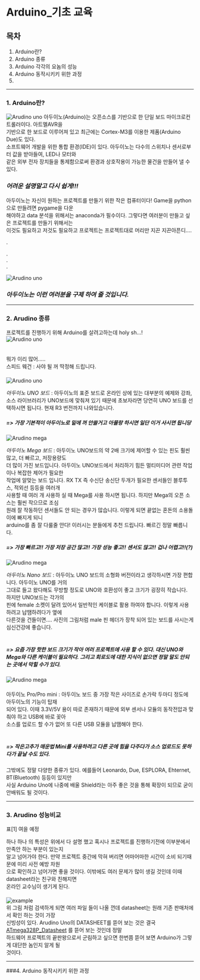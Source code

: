# Arduino_기초 교육
## 목차
1. Arduino란?
2. Arduino 종류 
3. Arduino 각각의 요놈의 성능
4. Arduino 동작시키키 위한 과정
5.
* * *
### 1. Arduino란?   

![Arudino uno](./img/Arduino-callouts1.jpg)
   아두이노(Arduino)는 오픈소스를 기반으로 한 단일 보드 마이크로컨트롤러이다. 아트멜AVR을  
기반으로 한 보드로 이루어져 있고 최근에는 Cortex-M3를 이용한 제품(Arduino Due)도 있다.   
소프트웨어 개발을 위한 통합 환경(IDE)이 있다. 아두이노는 다수의 스위치나 센서로부터 값을 받아들여, LED나 모터와   
같은 외부 전자 장치들을 통제함으로써 환경과 상호작용이 가능한 물건을 만들어 낼 수 있다.   
       
   
   
  ### _어려운 설명말고 다시 쉽게!!!_   
   아두이노는 자신이 원하는 프로젝트를 만들기 위한 작은 컴퓨터이다! Game을 python으로 만들려면 pygame을 다운   
해야하고 data 분석을 위해서는 anaconda가 필수이다. 그렇다면 여러분이 만들고 싶은 프로젝트를 만들기 위해서는   
이것도 필요하고 저것도 필요하고 프로젝트는 프로젝트대로 머리만 지끈 지끈아픈디....   
   
      
         
.   

.   
.      
.
      
 ![Arudino uno](./img/headache.jpg)   
    
 ### _아두이노는 이런 여러분을 구제 하여 줄 것입니다._
 ***
 ### 2. Arudino 종류
 프로젝트를 진행하기 위해 Arduino를 살려고하는데 holy sh...!   
  ![Arudino uno](./img/mecha.PNG)    
  　   
  
 뭐가 이리 많어.....   
  스피드 웨건 : 사야 될 꺼 딱정해 드립니다.   
    　   
 ![Arudino uno](./img/arduino_uno.png)   
 
_아두이노 UNO 보드_ : 아두이노의 표준 보드로 온라인 상에 있는 대부분의 예제와 강좌, 소스 라이브러리가 UNO보드에 맞춰져 
있기 때문에 초보자라면 당연히 UNO 보드를 선택하시면 됩니다. 현재 R3 번전까지 나와있습니다.   
##### => 가장 기본적이 아두이노로 밑에 꺼 안쓸거고 아몰랑 하시면 일단 이거 사시면 됩니당
![Arudino mega](./img/arduino_Mega.png)   

_아두이노 Mega 보드_ : 아두이노 UNO보드의 약 2배 크기에 제어할 수 있는 핀도 훨씬 많고, 더 빠르고, 저장용량도  
더 많이 가진 보드입니다. 아두이노 UNO보드에서 처리하기 힘든 멀티미디어 관련 작업이나 복잡한 제어가 필요한  
작업에 알맞는 보드 입니다. RX TX 즉 수신단 송신단 두개가 필요한 센서들인 블루투스, 적외선 등등을 여러개  
 사용할 때 여러 개 사용하 실 때 Mega를 사용 하시면 됩니다. 하지만 Mega의 오픈 소스는 훨씬 작으므로 조심  
 원래 잘 작동하던 센서들도 안 되는 경우가 많습니다. 이렇게 되면 끝없는 혼돈의 소용돌이에 빠지게 되니  
 arduino를 좀 잘 다룰줄 안다! 이러시는 분들에게 추천 드립니다. 빠르긴 정말 빠릅니다.  
 ##### => 가장 빠르고!! 가장 저장 공간 많고!! 가장 성능 좋고!! 센서도 많고!! 겁나 어렵고!!(?)  
 ![Arudino mega](./img/arduino_Nano.png)   
   
   _아두이노 Nano 보드_ : 아두이노 UNO 보드의 소형화 버전이라고 생각하시면 가장 편합니다. 아두이노 UNO를 거의  
   그대로 들고 왔다해도 무방할 정도로 UNO와 호환성이 좋고 크기가 굉장히 작습니다. 하지만 UNO보드는 각가의  
   핀에 female 소켓이 달려 있어서 일반적인 케이블로 활용 하여야 합니다. 이렇게 사용하려고 납땜하려다가 옆에  
   다른것을 건들이면.... 사진의 그림처럼 male 핀 헤더가 장착 되어 있는 보드를 사시는게 심신건강에 좋습니다.  
   　  
   ##### => 요즘 가장 핫한 보드 크기가 작아 여러 프로젝트에 사용 할 수 있다. 대신 UNO와 Mega와 다른 케이블이 필요하다. 그리고 회로도에 대한 지식이 없으면 정말 말도 안되는 곳에서 막힐 수가 있다.    
   
  ![Arudino mega](./img/arduino_mini.jpg)   
  　  
  아두이노 Pro/Pro mini : 아두이노 보드 중 가장 작은 사이즈로 손가락 두마디 정도에 아두이노의 기능이 탑재  
  되어 있다. 이때 3.3V/5V 용이 따로 존재하기 때문에 외부 센서나 모듈의 동작전압과 맞춰야 하고 USB에 바로 꽂아  
  소스를 업로드 할 수가 없어 또 다른 USB 모듈을 납땜해야 한다.  
  　  
  ##### => 작은고추가 매운법 Mini를 사용하려고 다른 곳에 힘을 다주다가 소스 업로드도 못하다가 끝날 수도 있다.
  그밖에도 정말 다양한 종류가 있다. 예를들어 Leonardo, Due, ESPLORA, Ehternet, BT(Bluetooth) 등등이 있지만  
  사실 Arduino Uno에 나중에 배울 Shield라는 아주 좋은 것을 통해 확장이 되므로 굳이 안배워도 될 것이다.  
  ***
  ### 3. Arudino 성능비교
  표[1] 여을 예정  
  
  하나 하나 의 특성은 위에서 다 설명 했고 혹시나 프로젝트를 진행하기전에 이부분에서 만족안 하는 부분이 있는지  
  알고 넘어가야 한다. 만약 프로젝트 중간에 막혀 버리면 어마어마한 시간이 소비 되기때문에 미리 사전 예방 차원  
  으로 확인하고 넘어가면 좋을 것이다. 이밖에도 여러 문제가 많이 생길 것인데 이때 datasheet라는 친구와 친해지면  
  온라인 교수님이 생기게 된다.  
  　  
  ![example](./img/구글.PNG)  
  위 그림 처럼 검색하게 되면 여러 파일 들이 나올 껀데 datasheet는 원래 기존 판매처에서 확인 하는 것이 가장  
  신빙성이 있다. Arudino Uno의 DATASHEET를 뜯어 보는 것은 결국  [ATmega328P_Datasheet](http://ww1.microchip.com/downloads/en/DeviceDoc/Atmel-7810-Automotive-Microcontrollers-ATmega328P_Datasheet.pdf) 를 뜯어 보는 것인데 정말  
  하드웨어 프로젝트의 끝판왕으로서 군림하고 싶으면 한번쯤 뜯어 보면 Arduino가 그렇게 대단한 놈인지 알게 될  
  것이다.
  ***
  ###4. Arduino 동작시키키 위한 과정